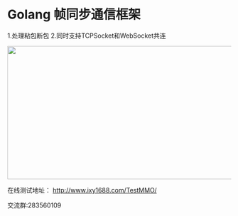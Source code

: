 # Golang 帧同步通信框架

1.处理粘包断包
2.同时支持TCPSocket和WebSocket共连

<img src="http://ixy1688.com/img/test1000player.png" width = "520" height = "300" alt="" align=center />


在线测试地址： 
http://www.ixy1688.com/TestMMO/

交流群:283560109

